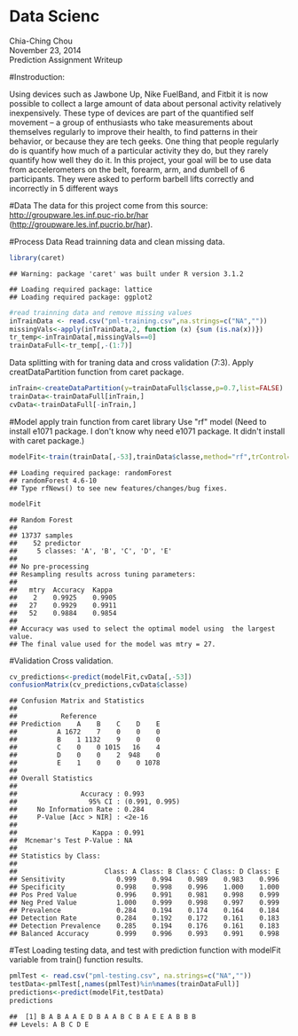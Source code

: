 # Data Scienc
Chia-Ching Chou  
November 23, 2014  
Prediction Assignment Writeup

#Instroduction:

Using devices such as Jawbone Up, Nike FuelBand, and Fitbit it is now possible to collect a large amount of data about personal activity relatively inexpensively. These type of devices are part of the quantified self movement – a group of enthusiasts who take measurements about themselves regularly to improve their health, to find patterns in their
behavior, or because they are tech geeks. One thing that people regularly do is quantify how much of a particular activity they do, but they rarely quantify how well they do it. In this project, your goal will be to use data from accelerometers on the belt, forearm, arm, and dumbell of 6 participants. They were asked to perform barbell lifts correctly and incorrectly in 5 different ways


#Data
The data for this project come from this source: http://groupware.les.inf.puc-rio.br/har (http://groupware.les.inf.pucrio.br/har).

#Process Data
Read trainning data and clean missing data.

```r
library(caret)
```

```
## Warning: package 'caret' was built under R version 3.1.2
```

```
## Loading required package: lattice
## Loading required package: ggplot2
```

```r
#read trainning data and remove missing values
inTrainData <- read.csv("pml-training.csv",na.strings=c("NA",""))
missingVals<-apply(inTrainData,2, function (x) {sum (is.na(x))})
tr_temp<-inTrainData[,missingVals==0]
trainDataFull<-tr_temp[,-(1:7)]
```

Data splitting with for traning data and cross validation (7:3).
Apply creatDataPartition function from caret package.

```r
inTrain<-createDataPartition(y=trainDataFull$classe,p=0.7,list=FALSE)
trainData<-trainDataFull[inTrain,]
cvData<-trainDataFull[-inTrain,]
```

#Model
apply train function from caret library
Use "rf" model
(Need to install e1071 package. I don't know why need e1071 package. It didn't install with caret package.)


```r
modelFit<-train(trainData[,-53],trainData$classe,method="rf",trControl=trainControl(method="oob",number=4,allowParallel=TRUE))
```

```
## Loading required package: randomForest
## randomForest 4.6-10
## Type rfNews() to see new features/changes/bug fixes.
```

```r
modelFit
```

```
## Random Forest 
## 
## 13737 samples
##    52 predictor
##     5 classes: 'A', 'B', 'C', 'D', 'E' 
## 
## No pre-processing
## Resampling results across tuning parameters:
## 
##   mtry  Accuracy  Kappa 
##    2    0.9925    0.9905
##   27    0.9929    0.9911
##   52    0.9884    0.9854
## 
## Accuracy was used to select the optimal model using  the largest value.
## The final value used for the model was mtry = 27.
```

#Validation
Cross validation.


```r
cv_predictions<-predict(modelFit,cvData[,-53])
confusionMatrix(cv_predictions,cvData$classe)
```

```
## Confusion Matrix and Statistics
## 
##           Reference
## Prediction    A    B    C    D    E
##          A 1672    7    0    0    0
##          B    1 1132    9    0    0
##          C    0    0 1015   16    4
##          D    0    0    2  948    0
##          E    1    0    0    0 1078
## 
## Overall Statistics
##                                         
##                Accuracy : 0.993         
##                  95% CI : (0.991, 0.995)
##     No Information Rate : 0.284         
##     P-Value [Acc > NIR] : <2e-16        
##                                         
##                   Kappa : 0.991         
##  Mcnemar's Test P-Value : NA            
## 
## Statistics by Class:
## 
##                      Class: A Class: B Class: C Class: D Class: E
## Sensitivity             0.999    0.994    0.989    0.983    0.996
## Specificity             0.998    0.998    0.996    1.000    1.000
## Pos Pred Value          0.996    0.991    0.981    0.998    0.999
## Neg Pred Value          1.000    0.999    0.998    0.997    0.999
## Prevalence              0.284    0.194    0.174    0.164    0.184
## Detection Rate          0.284    0.192    0.172    0.161    0.183
## Detection Prevalence    0.285    0.194    0.176    0.161    0.183
## Balanced Accuracy       0.999    0.996    0.993    0.991    0.998
```

#Test
Loading testing data, and test with prediction function with modelFit variable from train() function results.

```r
pmlTest <- read.csv("pml-testing.csv", na.strings=c("NA",""))
testData<-pmlTest[,names(pmlTest)%in%names(trainDataFull)]
predictions<-predict(modelFit,testData)
predictions
```

```
##  [1] B A B A A E D B A A B C B A E E A B B B
## Levels: A B C D E
```



